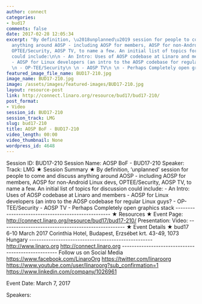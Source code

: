 ```yaml
---
author: connect
categories:
- bud17
comments: false
date: 2017-02-28 12:05:34
excerpt: "By definition, \u2018unplanned\u2019 session for people to come and discuss
  anything around AOSP - including AOSP for members, AOSP for non-Android Linux devs,
  OPTEE/Security, AOSP TV, to name a few. An initial list of topics for discussion
  could include:\n\n - An Intro: Uses of AOSP codebase at Linaro and members\n \n
  - AOSP for Linux developers (an intro to the AOSP codebase for regular Linux guys?\n
  \n - OP-TEE/Security\n \n - AOSP TV\n \n - Perhaps Completely open graphics stack"
featured_image_file_name: BUD17-210.jpg
image_name: BUD17-210.jpg
image: /assets/images/featured-images/BUD17-210.jpg
layout: resource-post
link: http://connect.linaro.org/resource/bud17/bud17-210/
post_format:
- Video
session_id: BUD17-210
session_track: LMG
slug: bud17-210
title: AOSP BoF - BUD17-210
video_length: 00:00
video_thumbnail: None
wordpress_id: 4648
---
```


Session ID: BUD17-210 Session Name: AOSP BoF - BUD17-210 Speaker:  Track: LMG   ★ Session Summary ★ By definition, ‘unplanned’ session for people to come and discuss anything around AOSP - including AOSP for members, AOSP for non-Android Linux devs, OPTEE/Security, AOSP TV, to name a few. An initial list of topics for discussion could include:   - An Intro: Uses of AOSP codebase at Linaro and members    - AOSP for Linux developers (an intro to the AOSP codebase for regular Linux guys?    - OP-TEE/Security    - AOSP TV    - Perhaps Completely open graphics stack --------------------------------------------------- ★ Resources ★ Event Page: http://connect.linaro.org/resource/bud17/bud17-210/ Presentation:  Video:   ---------------------------------------------------  ★ Event Details ★ bud17 6-10 March 2017 Corinthia Hotel, Budapest, Erzsébet krt. 43-49, 1073 Hungary  ---------------------------------------------------  http://www.linaro.org http://connect.linaro.org --------------------------------------------------- Follow us on Social Media https://www.facebook.com/LinaroOrg https://twitter.com/linaroorg https://www.youtube.com/user/linaroorg?sub_confirmation=1 https://www.linkedin.com/company/1026961

Event Date: March 7, 2017

Speakers:
